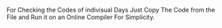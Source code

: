 For Checking the Codes of indivisual Days Just Copy The Code from the File and Run it on an Online Compiler For Simplicity.
